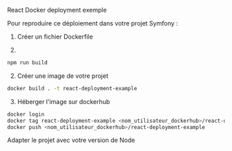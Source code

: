 React Docker deployment exemple

Pour reproduire ce déploiement dans votre projet Symfony :
1. Créer un fichier Dockerfile

2. 
```bash
npm run build
```

2. Créer une image de votre projet
```bash
docker build . -t react-deployment-example
```

3. Héberger l'image sur dockerhub
```bash
docker login
docker tag react-deployment-example <nom_utilisateur_dockerhub>/react-deployment-example
docker push <nom_utilisateur_dockerhub>/react-deployment-example
```

Adapter le projet avec votre version de Node
